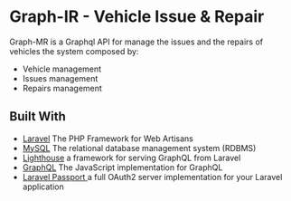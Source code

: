 
# Graph-IR - Vehicle Issue & Repair
Graph-MR is a Graphql API for manage the issues and the repairs of vehicles the system composed by:

- Vehicle management
- Issues management
- Repairs management

## Built With
- [Laravel](https://laravel.com/) The PHP Framework for Web Artisans
- [MySQL](https://www.mysql.com/) The relational database management system (RDBMS)
- [Lighthouse](https://lighthouse-php.com/) a framework for serving GraphQL from Laravel
- [GraphQL](https://www.npmjs.com/package/graphql) The JavaScript implementation for GraphQL
- [Laravel Passport ](https://laravel.com/docs/8.x/passport) a full OAuth2 server implementation for your Laravel application 